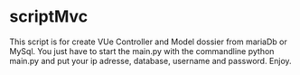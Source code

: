 # scriptMvc
This script is for create VUe Controller and Model dossier from mariaDb or MySql. You just have to start the main.py with the commandline python main.py and put your ip adresse, database, username and password. Enjoy.
